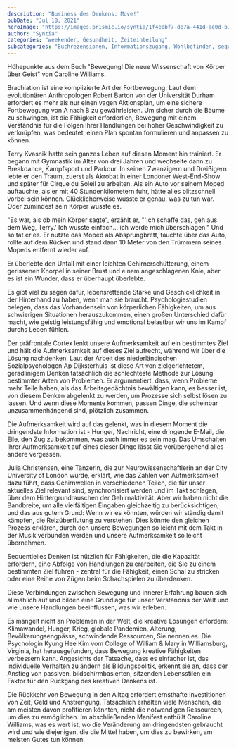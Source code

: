 ```yaml
---
description: "Business des Denkens: Move!"
pubDate: "Jul 18, 2021"
heroImage: "https://images.prismic.io/syntia/1f4eebf7-de7a-441d-ae0d-b11749c0003c_cover-new.jpg?auto=compress,format"
author: "Syntia"
categories: "weekender, Gesundheit, Zeiteinteilung"
subcategories: "Buchrezensionen, Informationszugang, Wohlbefinden, sequentielles Denken, Leistung"
---
```


Höhepunkte aus dem Buch "Bewegung! Die neue Wissenschaft von Körper über Geist" von Caroline Williams.

Brachiation ist eine komplizierte Art der Fortbewegung. Laut dem evolutionären Anthropologen Robert Barton von der Universität Durham erfordert es mehr als nur einen vagen Aktionsplan, um eine sichere Fortbewegung von A nach B zu gewährleisten. Um sicher durch die Bäume zu schwingen, ist die Fähigkeit erforderlich, Bewegung mit einem Verständnis für die Folgen Ihrer Handlungen bei hoher Geschwindigkeit zu verknüpfen, was bedeutet, einen Plan spontan formulieren und anpassen zu können.

Terry Kvasnik hatte sein ganzes Leben auf diesen Moment hin trainiert. Er begann mit Gymnastik im Alter von drei Jahren und wechselte dann zu Breakdance, Kampfsport und Parkour. In seinen Zwanzigern und Dreißigern lebte er den Traum, zuerst als Akrobat in einer Londoner West-End-Show und später für Cirque du Soleil zu arbeiten. Als ein Auto vor seinem Moped auftauchte, als er mit 40 Stundenkilometern fuhr, hätte alles blitzschnell vorbei sein können. Glücklicherweise wusste er genau, was zu tun war. Oder zumindest sein Körper wusste es.

"Es war, als ob mein Körper sagte", erzählt er, "'Ich schaffe das, geh aus dem Weg, Terry.' Ich wusste einfach... ich werde mich überschlagen." Und so tat er es. Er nutzte das Moped als Absprungbrett, tauchte über das Auto, rollte auf dem Rücken und stand dann 10 Meter von den Trümmern seines Mopeds entfernt wieder auf.

Er überlebte den Unfall mit einer leichten Gehirnerschütterung, einem gerissenen Knorpel in seiner Brust und einem angeschlagenen Knie, aber es ist ein Wunder, dass er überhaupt überlebte.

Es gibt viel zu sagen dafür, lebensrettende Stärke und Geschicklichkeit in der Hinterhand zu haben, wenn man sie braucht. Psychologiestudien belegen, dass das Vorhandensein von körperlichen Fähigkeiten, um aus schwierigen Situationen herauszukommen, einen großen Unterschied dafür macht, wie geistig leistungsfähig und emotional belastbar wir uns im Kampf durchs Leben fühlen.

Der präfrontale Cortex lenkt unsere Aufmerksamkeit auf ein bestimmtes Ziel und hält die Aufmerksamkeit auf dieses Ziel aufrecht, während wir über die Lösung nachdenken. Laut der Arbeit des niederländischen Sozialpsychologen Ap Dijksterhuis ist diese Art von zielgerichtetem, geradlinigem Denken tatsächlich die schlechteste Methode zur Lösung bestimmter Arten von Problemen. Er argumentiert, dass, wenn Probleme mehr Teile haben, als das Arbeitsgedächtnis bewältigen kann, es besser ist, von diesem Denken abgelenkt zu werden, um Prozesse sich selbst lösen zu lassen. Und wenn diese Momente kommen, passen Dinge, die scheinbar unzusammenhängend sind, plötzlich zusammen.

Die Aufmerksamkeit wird auf das gelenkt, was in diesem Moment die dringendste Information ist - Hunger, Nachricht, eine dringende E-Mail, die Eile, den Zug zu bekommen, was auch immer es sein mag. Das Umschalten Ihrer Aufmerksamkeit auf eines dieser Dinge lässt Sie vorübergehend alles andere vergessen.

Julia Christensen, eine Tänzerin, die zur Neurowissenschaftlerin an der City University of London wurde, erklärt, wie das Zahlen von Aufmerksamkeit dazu führt, dass Gehirnwellen in verschiedenen Teilen, die für unser aktuelles Ziel relevant sind, synchronisiert werden und im Takt schlagen, über dem Hintergrundrauschen der Gehirnaktivität. Aber wir haben nicht die Bandbreite, um alle vielfältigen Eingaben gleichzeitig zu berücksichtigen, und das aus gutem Grund: Wenn wir es könnten, würden wir ständig damit kämpfen, die Reizüberflutung zu verstehen. Dies könnte den gleichen Prozess erklären, durch den unsere Bewegungen so leicht mit dem Takt in der Musik verbunden werden und unsere Aufmerksamkeit so leicht übernehmen.

Sequentielles Denken ist nützlich für Fähigkeiten, die die Kapazität erfordern, eine Abfolge von Handlungen zu erarbeiten, die Sie zu einem bestimmten Ziel führen - zentral für die Fähigkeit, einen Schal zu stricken oder eine Reihe von Zügen beim Schachspielen zu überdenken.

Diese Verbindungen zwischen Bewegung und innerer Erfahrung bauen sich allmählich auf und bilden eine Grundlage für unser Verständnis der Welt und wie unsere Handlungen beeinflussen, was wir erleben.

Es mangelt nicht an Problemen in der Welt, die kreative Lösungen erfordern: Klimawandel, Hunger, Krieg, globale Pandemien, Alterung, Bevölkerungsengpässe, schwindende Ressourcen, Sie nennen es. Die Psychologin Kyung Hee Kim vom College of William & Mary in Williamsburg, Virginia, hat herausgefunden, dass Bewegung kreative Fähigkeiten verbessern kann. Angesichts der Tatsache, dass es einfacher ist, das individuelle Verhalten zu ändern als Bildungspolitik, erkennt sie an, dass der Anstieg von passiven, bildschirmbasierten, sitzenden Lebensstilen ein Faktor für den Rückgang des kreativen Denkens ist.

Die Rückkehr von Bewegung in den Alltag erfordert ernsthafte Investitionen von Zeit, Geld und Anstrengung. Tatsächlich erhalten viele Menschen, die am meisten davon profitieren könnten, nicht die notwendigen Ressourcen, um dies zu ermöglichen. Im abschließenden Manifest enthüllt Caroline Williams, was es wert ist, wo die Veränderung am dringendsten gebraucht wird und wie diejenigen, die die Mittel haben, um dies zu bewirken, am meisten Gutes tun können.